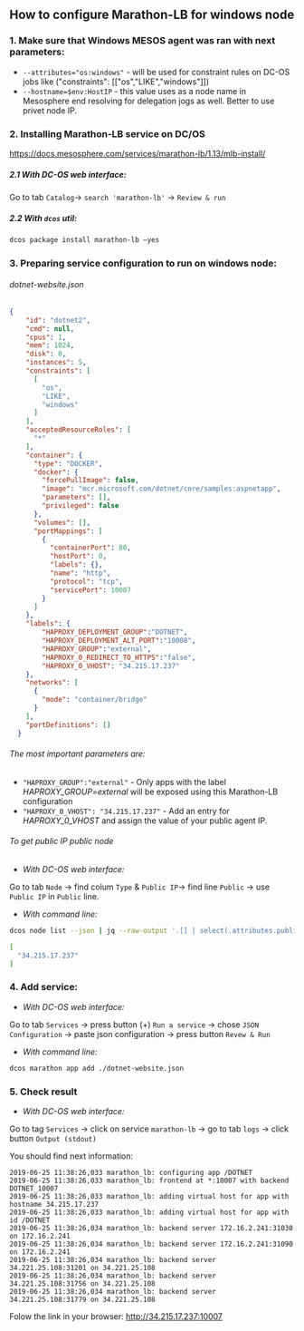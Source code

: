 ##  How to configure Marathon-LB for windows node
### 1. Make sure that Windows MESOS agent was ran with next parameters:

- `--attributes="os:windows"`	- will be used for constraint rules on DC-OS jobs like ("constraints": [["os","LIKE","windows"]])
- `--hostname=$env:HostIP`	- this value uses as a node name in Mesosphere end resolving for delegation jogs as well. Better to use privet node IP.

### 2. Installing Marathon-LB service on DC/OS
https://docs.mesosphere.com/services/marathon-lb/1.13/mlb-install/
##### 2.1 With DC-OS web interface:
Go to tab `Catalog`-> `search 'marathon-lb'` -> `Review & run`

##### 2.2 With `dcos` util:
```bash
dcos package install marathon-lb –yes
```

### 3. Preparing service configuration to run on windows node:
###### dotnet-website.json
```json
{
    "id": "dotnet2",
    "cmd": null,
    "cpus": 1,
    "mem": 1024,
    "disk": 0,
    "instances": 5,
    "constraints": [
      [
        "os",
        "LIKE",
        "windows"
      ]
    ],
    "acceptedResourceRoles": [
      "*"
    ],
    "container": {
      "type": "DOCKER",
      "docker": {
        "forcePullImage": false,
        "image": "mcr.microsoft.com/dotnet/core/samples:aspnetapp",
        "parameters": [],
        "privileged": false
      },
      "volumes": [],
      "portMappings": [
        {
          "containerPort": 80,
          "hostPort": 0,
          "labels": {},
          "name": "http",
          "protocol": "tcp",
          "servicePort": 10007
        }
      ]
    },
    "labels": {
		"HAPROXY_DEPLOYMENT_GROUP":"DOTNET",
	    "HAPROXY_DEPLOYMENT_ALT_PORT":"10008",
	    "HAPROXY_GROUP":"external",
	    "HAPROXY_0_REDIRECT_TO_HTTPS":"false",
		"HAPROXY_0_VHOST": "34.215.17.237"
    },
    "networks": [
      {
        "mode": "container/bridge"
      }
    ],
    "portDefinitions": []
  }

```
###### The most important parameters are: 
- `"HAPROXY_GROUP":"external"`	- Only apps with the label _HAPROXY_GROUP=external_ will be exposed using this Marathon-LB configuration
- `"HAPROXY_0_VHOST": "34.215.17.237"`	- Add an entry for _HAPROXY_0_VHOST_ and assign  the value of your public agent IP.

###### To get public IP public node
- _With DC-OS web interface:_

Go to tab `Node` -> find colum `Type` & `Public IP`-> find line `Public` -> use `Public IP` in `Public` line.

- _With command line:_

```bash
dcos node list --json | jq --raw-output '.[] | select(.attributes.public_ip == "true") | .public_ips'

[
  "34.215.17.237"
]
```
### 4. Add service:
- _With DC-OS web interface:_

Go to tab `Services` -> press button (+) `Run a service` -> chose `JSON Configuration` -> paste json configuration -> press button `Revew & Run`

- _With command line:_

```bash
dcos marathon app add ./dotnet-website.json
```

### 5. Check result
- _With DC-OS web interface:_

Go to tag `Services` -> click on service `marathon-lb` -> go to tab `logs` -> click button `Output (stdout)`

You should find next information:

```
2019-06-25 11:38:26,033 marathon_lb: configuring app /DOTNET
2019-06-25 11:38:26,033 marathon_lb: frontend at *:10007 with backend DOTNET_10007
2019-06-25 11:38:26,033 marathon_lb: adding virtual host for app with hostname 34.215.17.237
2019-06-25 11:38:26,033 marathon_lb: adding virtual host for app with id /DOTNET
2019-06-25 11:38:26,034 marathon_lb: backend server 172.16.2.241:31030 on 172.16.2.241
2019-06-25 11:38:26,034 marathon_lb: backend server 172.16.2.241:31090 on 172.16.2.241
2019-06-25 11:38:26,034 marathon_lb: backend server 34.221.25.108:31201 on 34.221.25.108
2019-06-25 11:38:26,034 marathon_lb: backend server 34.221.25.108:31756 on 34.221.25.108
2019-06-25 11:38:26,034 marathon_lb: backend server 34.221.25.108:31779 on 34.221.25.108
```
Folow the link in your browser: http://34.215.17.237:10007